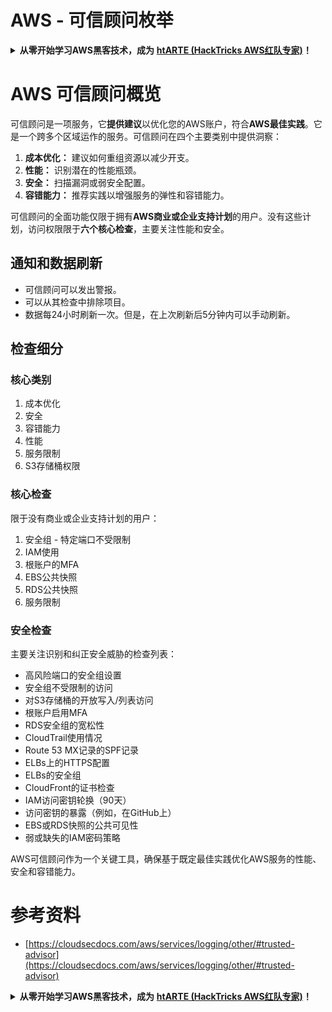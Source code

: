 # AWS - 可信顾问枚举

<details>

<summary><strong>从零开始学习AWS黑客技术，成为</strong> <a href="https://training.hacktricks.xyz/courses/arte"><strong>htARTE (HackTricks AWS红队专家)</strong></a><strong>！</strong></summary>

支持HackTricks的其他方式：

* 如果您想在**HackTricks中看到您的公司广告**或**下载HackTricks的PDF**，请查看[**订阅计划**](https://github.com/sponsors/carlospolop)！
* 获取[**官方PEASS & HackTricks商品**](https://peass.creator-spring.com)
* 发现[**PEASS家族**](https://opensea.io/collection/the-peass-family)，我们独家的[**NFTs系列**](https://opensea.io/collection/the-peass-family)
* **加入** 💬 [**Discord群组**](https://discord.gg/hRep4RUj7f) 或 [**telegram群组**](https://t.me/peass) 或在**Twitter** 🐦 上**关注**我 [**@carlospolopm**](https://twitter.com/carlospolopm)**。**
* **通过向** [**HackTricks**](https://github.com/carlospolop/hacktricks) 和 [**HackTricks Cloud**](https://github.com/carlospolop/hacktricks-cloud) github仓库提交PR来分享您的黑客技巧。

</details>

# AWS 可信顾问概览

可信顾问是一项服务，它**提供建议**以优化您的AWS账户，符合**AWS最佳实践**。它是一个跨多个区域运作的服务。可信顾问在四个主要类别中提供洞察：

1. **成本优化：** 建议如何重组资源以减少开支。
2. **性能：** 识别潜在的性能瓶颈。
3. **安全：** 扫描漏洞或弱安全配置。
4. **容错能力：** 推荐实践以增强服务的弹性和容错能力。

可信顾问的全面功能仅限于拥有**AWS商业或企业支持计划**的用户。没有这些计划，访问权限限于**六个核心检查**，主要关注性能和安全。

## 通知和数据刷新

- 可信顾问可以发出警报。
- 可以从其检查中排除项目。
- 数据每24小时刷新一次。但是，在上次刷新后5分钟内可以手动刷新。

## **检查细分**

### 核心类别

1. 成本优化
2. 安全
3. 容错能力
4. 性能
5. 服务限制
6. S3存储桶权限

### 核心检查

限于没有商业或企业支持计划的用户：

1. 安全组 - 特定端口不受限制
2. IAM使用
3. 根账户的MFA
4. EBS公共快照
5. RDS公共快照
6. 服务限制

### 安全检查

主要关注识别和纠正安全威胁的检查列表：

- 高风险端口的安全组设置
- 安全组不受限制的访问
- 对S3存储桶的开放写入/列表访问
- 根账户启用MFA
- RDS安全组的宽松性
- CloudTrail使用情况
- Route 53 MX记录的SPF记录
- ELBs上的HTTPS配置
- ELBs的安全组
- CloudFront的证书检查
- IAM访问密钥轮换（90天）
- 访问密钥的暴露（例如，在GitHub上）
- EBS或RDS快照的公共可见性
- 弱或缺失的IAM密码策略

AWS可信顾问作为一个关键工具，确保基于既定最佳实践优化AWS服务的性能、安全和容错能力。


# **参考资料**

* [https://cloudsecdocs.com/aws/services/logging/other/#trusted-advisor](https://cloudsecdocs.com/aws/services/logging/other/#trusted-advisor)

<details>

<summary><strong>从零开始学习AWS黑客技术，成为</strong> <a href="https://training.hacktricks.xyz/courses/arte"><strong>htARTE (HackTricks AWS红队专家)</strong></a><strong>！</strong></summary>

支持HackTricks的其他方式：

* 如果您想在**HackTricks中看到您的公司广告**或**下载HackTricks的PDF**，请查看[**订阅计划**](https://github.com/sponsors/carlospolop)！
* 获取[**官方PEASS & HackTricks商品**](https://peass.creator-spring.com)
* 发现[**PEASS家族**](https://opensea.io/collection/the-peass-family)，我们独家的[**NFTs系列**](https://opensea.io/collection/the-peass-family)
* **加入** 💬 [**Discord群组**](https://discord.gg/hRep4RUj7f) 或 [**telegram群组**](https://t.me/peass) 或在**Twitter** 🐦 上**关注**我 [**@carlospolopm**](https://twitter.com/carlospolopm)**。**
* **通过向** [**HackTricks**](https://github.com/carlospolop/hacktricks) 和 [**HackTricks Cloud**](https://github.com/carlospolop/hacktricks-cloud) github仓库提交PR来分享您的黑客技巧。

</details>
